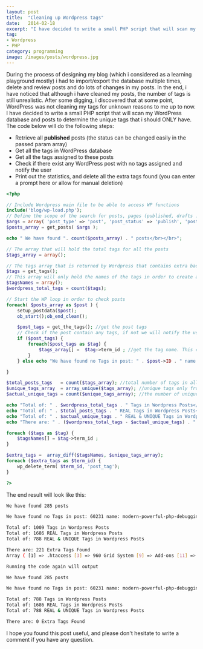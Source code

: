 ```yaml
---
layout: post
title:  "Cleaning up Wordpress tags"
date:   2014-02-18
excerpt: "I have decided to write a small PHP script that will scan my WordPress database and posts to determine the unique tags that i should ONLY have"
tag:
- Wordpress
- PHP
category: programming
image: /images/posts/wordpress.jpg
---
```


During the process of designing my blog (which i considered as a learning playground mostly) i had to import/export the database multiple times, delete and review posts and do lots of changes in my posts. In the end, i have noticed that although i have cleaned my posts, the number of tags is still unrealistic. After some digging, i discovered that at some point, WordPress was not cleaning my tags for unknown reasons to me up to now. I have decided to write a small PHP script that will scan my WordPress database and posts to determine the unique tags that i should ONLY have. The code below will do the following steps:

*   Retrieve all **published** posts (the status can be changed easily in the passed param array)
*   Get all the tags in WordPress database
*   Get all the tags assigned to these posts
*   Check if there exist any WordPress post with no tags assigned and notify the user
*   Print out the statistics, and delete all the extra tags found (you can enter a prompt here or allow for manual deletion)

```php
<?php

// Include Wordpress main file to be able to access WP functions
include('blog/wp-load.php');
// Define the scope of the search for posts, pages (published, drafts ... )
$args = array( 'post_type' => 'post', 'post_status' => 'publish', 'posts_per_page' => -1);
$posts_array = get_posts( $args );

echo " We have found ". count($posts_array) . " posts</br></br>";

// The array that will hold the total tags for all the posts
$tags_array = array();

// The tags array that is returned by Wordpress that contains extra bad tags
$tags = get_tags();
// This array will only hold the names of the tags in order to create a diff
$tagsNames = array();
$wordpress_total_tags = count($tags);

// Start the WP loop in order to check posts
foreach( $posts_array as $post ) {
    setup_postdata($post);
    ob_start();ob_end_clean();

    $post_tags = get_the_tags(); //get the post tags
    // Check if the post contain any tags, if not we will notify the user with the post's name and link
    if ($post_tags) {
        foreach($post_tags as $tag) {
            $tags_array[] =  $tag->term_id ; //get the tag name. This can be changed to term_id or whatever you want
        }
    } else echo "We have found no Tags in post: " . $post->ID . " name: ". $post->post_name ." <a href='http://ahmadassaf.com/blog/wp-admin/post.php?post=" . $post->ID."&action=edit'>Link</a></br></br>";

}

$total_posts_tags   = count($tags_array); //total number of tags in all posts
$unique_tags_array  = array_unique($tags_array); //unique tags only from the posts
$actual_unique_tags = count($unique_tags_array); //the number of unique tags found

echo "Total of: " . $wordpress_total_tags . " Tags in Wordpress Posts</br>";
echo "Total of: " . $total_posts_tags . " REAL Tags in Wordpress Posts</br>";
echo "Total of: " . $actual_unique_tags . " REAL & UNIQUE Tags in Wordpress Posts</br></br>";
echo "There are: " . ($wordpress_total_tags - $actual_unique_tags) . " Extra Tags Found</br>";

foreach ($tags as $tag) {
    $tagsNames[] = $tag->term_id ;
}

$extra_tags =  array_diff($tagsNames, $unique_tags_array);
foreach ($extra_tags as $term_id) {
    wp_delete_term( $term_id, 'post_tag');
}

?>
```

The end result will look like this:

```bash
We have found 285 posts

We have found no Tags in post: 60231 name: modern-powerful-php-debugging-helper-kint Link

Total of: 1009 Tags in Wordpress Posts
Total of: 1686 REAL Tags in Wordpress Posts
Total of: 788 REAL & UNIQUE Tags in Wordpress Posts

There are: 221 Extra Tags Found
Array ( [1] => .htaccess [3] => 960 Grid System [9] => Add-ons [11] => Adipoli [12] => Adobe Creative Suite [13] ........

Running the code again will output

We have found 285 posts

We have found no Tags in post: 60231 name: modern-powerful-php-debugging-helper-kint Link

Total of: 788 Tags in Wordpress Posts
Total of: 1686 REAL Tags in Wordpress Posts
Total of: 788 REAL & UNIQUE Tags in Wordpress Posts

There are: 0 Extra Tags Found
```

I hope you found this post useful, and please don't hesitate to write a comment if you have any question.